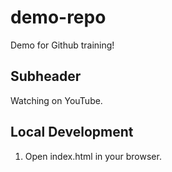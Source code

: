 # demo-repo
Demo for Github training!

## Subheader

Watching on YouTube.

## Local Development
1. Open index.html in your browser.